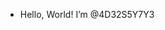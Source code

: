 - Hello, World! I’m @4D32S5Y7Y3
<!---
4D32S5Y7Y3/4D32S5Y7Y3 is a ✨ special ✨ repository because its `README.md` (this file) appears on your GitHub profile.
You can click the Preview link to take a look at your changes.
--->
